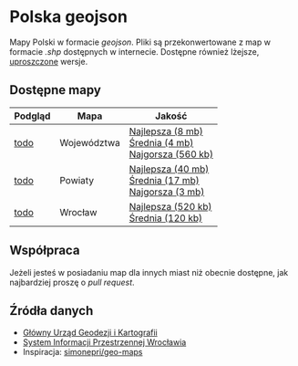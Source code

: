 # Polska geojson

Mapy Polski w formacie *geojson*. Pliki są przekonwertowane z map w formacie *.shp* dostępnych w internecie. Dostępne również lżejsze, [uproszczone](https://github.com/maxogden/simplify-geojson) wersje.

## Dostępne mapy

Podgląd | Mapa | Jakość
--------|------|-------
<a href="http://geojson.io/#data=data:text/x-url,https://raw.githubusercontent.com/ppatrzyk/polska-geojson/master/wojewodztwa/wojewodztwa-medium.geojson">todo</a> | Województwa | <a href="https://github.com/ppatrzyk/polska-geojson/raw/master/wojewodztwa/wojewodztwa-max.geojson">Najlepsza (8 mb)</a><br><a href="https://github.com/ppatrzyk/polska-geojson/raw/master/wojewodztwa/wojewodztwa-medium">Średnia (4 mb)</a><br><a href="https://github.com/ppatrzyk/polska-geojson/raw/master/wojewodztwa/wojewodztwa-min.geojson">Najgorsza (560 kb)</a>
<a href="http://geojson.io/#data=data:text/x-url,https://raw.githubusercontent.com/ppatrzyk/polska-geojson/master/powiaty/powiaty-min.geojson">todo</a> | Powiaty | <a href="https://github.com/ppatrzyk/polska-geojson/raw/master/powiaty/powiaty-max.geojson">Najlepsza (40 mb)</a><br><a href="https://github.com/ppatrzyk/polska-geojson/raw/master/powiaty/powiaty-medium.geojson">Średnia (17 mb)</a><br><a href="https://github.com/ppatrzyk/polska-geojson/raw/master/powiaty/powiaty-min.geojson">Najgorsza (3 mb)</a>
<a href="http://geojson.io/#data=data:text/x-url,https://raw.githubusercontent.com/ppatrzyk/polska-geojson/master/miasta/wroclaw-max.geojson">todo</a> | Wrocław | <a href="https://github.com/ppatrzyk/polska-geojson/raw/master/miasta/wroclaw-max.geojson">Najlepsza (520 kb)</a><br><a href="https://github.com/ppatrzyk/polska-geojson/raw/master/miasta/wroclaw-medium.geojson">Średnia (120 kb)</a>

## Współpraca

Jeżeli jesteś w posiadaniu map dla innych miast niż obecnie dostępne, jak najbardziej proszę o *pull request*.

## Źródła danych

- [Główny Urząd Geodezji i Kartografii](http://www.gugik.gov.pl/pzgik/dane-bez-oplat/dane-z-panstwowego-rejestru-granic-i-powierzchni-jednostek-podzialow-terytorialnych-kraju-prg)
- [System Informacji Przestrzennej Wrocławia](http://geoportal.wroclaw.pl/zasoby/)
- Inspiracja: [simonepri/geo-maps](https://github.com/simonepri/geo-maps)

